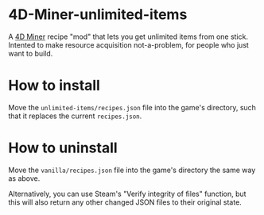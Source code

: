 # 4D-Miner-unlimited-items
A [4D Miner](https://4d-miner.github.io/) recipe "mod" that lets you get unlimited items from one stick. Intented to make resource acquisition not-a-problem, for people who just want to build.

# How to install
Move the `unlimited-items/recipes.json` file into the game's directory, such that it replaces the current `recipes.json`.

# How to uninstall
Move the `vanilla/recipes.json` file into the game's directory the same way as above.

Alternatively, you can use Steam's "Verify integrity of files" function, but this will also return any other changed JSON files to their original state.
